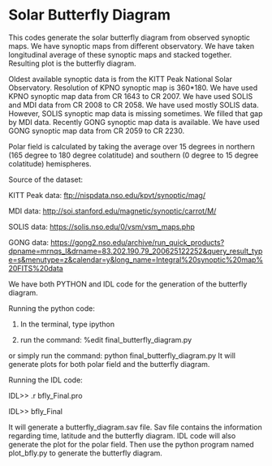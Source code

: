 # Solar Butterfly Diagram
This codes generate the solar butterfly diagram from observed synoptic maps. We have synoptic maps from different observatory. We have taken longitudinal average of these
synoptic maps and stacked together. Resulting plot is the butterfly diagram.

Oldest available synoptic data is from the KITT Peak National Solar Observatory. Resolution of KPNO synoptic map is 360*180. We have used KPNO synoptic map data from CR 1643 to CR
2007. We have used SOLIS and MDI data from CR 2008 to CR 2058. We have used mostly SOLIS data. However, SOLIS synoptic map data is missing sometimes. We filled that gap by MDI data.
Recently GONG synoptic map data is available. We have used GONG synoptic map data from CR 2059 to CR 2230.

Polar field is calculated by taking the average over 15 degrees in northern (165 degree to 180 degree colatitude) and southern (0 degree to 15 degree colatitude) hemispheres.

Source of the dataset:

KITT Peak data:  ftp://nispdata.nso.edu/kpvt/synoptic/mag/

MDI data: http://soi.stanford.edu/magnetic/synoptic/carrot/M/

SOLIS data: https://solis.nso.edu/0/vsm/vsm_maps.php

GONG data: https://gong2.nso.edu/archive/run_quick_products?dpname=mrnqs_l&drname=83.202.190.79_200625122252&query_result_type=s&menutype=z&calendar=y&long_name=Integral%20synoptic%20map%20FITS%20data

We have both PYTHON and IDL code for the generation of the butterfly diagram.

Running the python code:
1. In the terminal, type ipython
   
2. run the command: %edit final_butterfly_diagram.py
   
or simply run the command: python final_butterfly_diagram.py
It will generate plots for both polar field and the butterfly diagram.

Running the IDL code:

IDL>> .r bfly_Final.pro

IDL>> bfly_Final

It will generate a butterfly_diagram.sav file. Sav file contains the information regarding time,
latitude and the butterfly diagram. IDL code will also generate the plot for the polar field.
Then use the python program named plot_bfly.py to generate the butterfly diagram.

